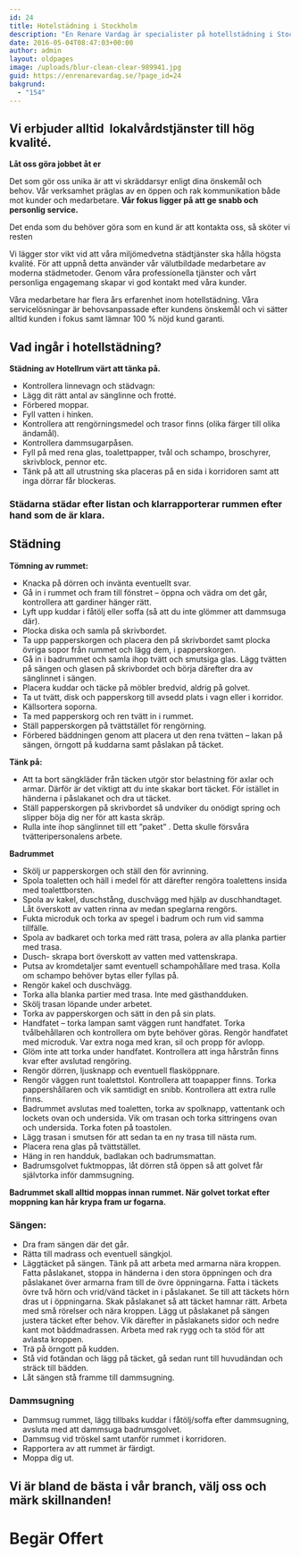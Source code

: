 ```yaml
---
id: 24
title: Hotelstädning i Stockholm
description: "En Renare Vardag är specialister på hotellstädning i Stockholm och jobbar professionellt  på förhållandet mellan pris och prestation. "
date: 2016-05-04T08:47:03+00:00
author: admin
layout: oldpages
image: /uploads/blur-clean-clear-989941.jpg
guid: https://enrenarevardag.se/?page_id=24
bakgrund:
  - "154"
---
```

## Vi erbjuder alltid  lokalvårdstjänster till hög kvalité. 

**Låt oss göra jobbet åt er**

Det som gör oss unika är att vi skräddarsyr enligt dina önskemål och behov. Vår verksamhet präglas av en öppen och rak kommunikation både mot kunder och medarbetare. **Vår fokus ligger på att ge snabb och personlig service.** 

Det enda som du behöver göra som en kund är att kontakta oss, så sköter vi resten

Vi lägger stor vikt vid att våra miljömedvetna städtjänster ska hålla högsta kvalité. För att uppnå detta använder vår välutbildade medarbetare av moderna städmetoder. Genom våra professionella tjänster och vårt personliga engagemang skapar vi god kontakt med våra kunder.

Våra medarbetare har flera års erfarenhet inom hotellstädning. Våra servicelösningar är behovsanpassade efter kundens önskemål och vi sätter alltid kunden i fokus samt lämnar 100 % nöjd kund garanti.

## Vad ingår i hotellstädning?
**Städning av Hotellrum värt att tänka på.**
* Kontrollera linnevagn och städvagn:
* Lägg dit rätt antal av sänglinne och frotté.
* Förbered moppar.
* Fyll vatten i hinken.
* Kontrollera att rengörningsmedel och trasor finns (olika färger till olika ändamål).
* Kontrollera dammsugarpåsen.
* Fyll på med rena glas, toalettpapper, tvål och schampo, broschyrer, skrivblock, pennor etc.
* Tänk på att all utrustning ska placeras på en sida i korridoren samt att inga dörrar får blockeras.

### Städarna städar efter listan och klarrapporterar rummen efter hand som de är klara. 

## Städning

**Tömning av rummet:**

* Knacka på dörren och invänta eventuellt svar.
* Gå in i rummet och fram till fönstret – öppna och vädra om det går, kontrollera att gardiner hänger rätt.
* Lyft upp kuddar i fåtölj eller soffa (så att du inte glömmer att dammsuga där).
* Plocka diska och samla på skrivbordet.
* Ta upp papperskorgen och placera den på skrivbordet samt plocka övriga sopor från rummet och lägg dem, i papperskorgen.
* Gå in i badrummet och samla ihop tvätt och smutsiga glas. Lägg tvätten på sängen och glasen på skrivbordet och börja därefter dra av sänglinnet i sängen.
* Placera kuddar och täcke på möbler bredvid, aldrig på golvet.
* Ta ut tvätt, disk och papperskorg till avsedd plats i vagn eller i korridor.
* Källsortera soporna.
* Ta med papperskorg och ren tvätt in i rummet.
* Ställ papperskorgen på tvättstället för rengörning.
* Förbered bäddningen genom att placera ut den rena tvätten – lakan på sängen, örngott på kuddarna samt påslakan på täcket.

**Tänk på:**

* Att ta bort sängkläder från täcken utgör stor belastning för axlar och armar. Därför är det viktigt att du inte skakar bort täcket. För istället in händerna i påslakanet och dra ut täcket.
* Ställ papperskorgen på skrivbordet så undviker du onödigt spring och slipper böja dig ner för att kasta skräp.
* Rulla inte ihop sänglinnet till ett ”paket” . Detta skulle försvåra tvätteripersonalens arbete.

**Badrummet**

* Skölj ur papperskorgen och ställ den för avrinning.
* Spola toaletten och häll i medel för att därefter rengöra toalettens insida med toalettborsten.
* Spola av kakel, duschstång, duschvägg med hjälp av duschhandtaget. Låt överskott av vatten rinna av medan speglarna rengörs.
* Fukta microduk och torka av spegel i badrum och rum vid samma tillfälle.
* Spola av badkaret och torka med rätt trasa, polera av alla planka partier med trasa.
* Dusch- skrapa bort överskott av vatten med vattenskrapa.
* Putsa av kromdetaljer samt eventuell schampohållare med trasa. Kolla om schampo behöver bytas eller fyllas på.
* Rengör kakel och duschvägg.
* Torka alla blanka partier med trasa. Inte med gästhandduken.
* Skölj trasan löpande under arbetet.
* Torka av papperskorgen och sätt in den på sin plats.
* Handfatet – torka lampan samt väggen runt handfatet. Torka tvålbehållaren och kontrollera om byte behöver göras. Rengör handfatet med microduk. Var extra noga med kran, sil och propp för avlopp.
*  Glöm inte att torka under handfatet. Kontrollera att inga hårstrån finns kvar efter avslutad rengöring.
* Rengör dörren, ljusknapp och eventuell flasköppnare.
* Rengör väggen runt toalettstol. Kontrollera att toapapper finns. Torka pappershållaren och vik samtidigt en snibb. Kontrollera att extra rulle finns.
* Badrummet avslutas med toaletten, torka av spolknapp, vattentank och lockets ovan och undersida. Vik om trasan och torka sittringens ovan och undersida. Torka foten på toastolen.
* Lägg trasan i smutsen för att sedan ta en ny trasa till nästa rum.
* Placera rena glas på tvättstället.
* Häng in ren handduk, badlakan och badrumsmattan.
* Badrumsgolvet fuktmoppas, låt dörren stå öppen så att golvet får självtorka inför dammsugning.

**Badrummet skall alltid moppas innan rummet. När golvet torkat efter moppning kan hår krypa fram ur fogarna.**

### Sängen:

* Dra fram sängen där det går.
* Rätta till madrass och eventuell sängkjol.
* Läggtäcket på sängen. Tänk på att arbeta med armarna nära kroppen. Fatta påslakanet, stoppa in händerna i den stora öppningen och dra påslakanet över armarna fram till de övre öppningarna. Fatta i täckets övre två hörn och vrid/vänd täcket in i påslakanet. Se till att täckets hörn dras ut i öppningarna. Skak påslakanet så att täcket hamnar rätt. Arbeta med små rörelser och nära kroppen. Lägg ut påslakanet på sängen justera täcket efter behov. Vik därefter in påslakanets sidor och nedre kant mot bäddmadrassen. Arbeta med rak rygg och ta stöd för att avlasta kroppen.
* Trä på örngott på kudden.
* Stå vid fotändan och lägg på täcket, gå sedan runt till huvudändan och sträck till bädden.
* Låt sängen stå framme till dammsugning.

### Dammsugning
* Dammsug rummet, lägg tillbaks kuddar i fåtölj/soffa efter dammsugning, avsluta med att dammsuga badrumsgolvet.
* Dammsug vid tröskel samt utanför rummet i korridoren.
* Rapportera av att rummet är färdigt.
* Moppa dig ut.

## Vi är bland de bästa i vår branch, välj oss och märk skillnanden!

# Begär Offert
